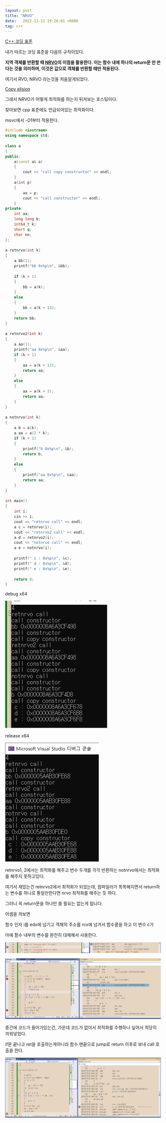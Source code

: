 ```yaml
---
layout: post
title: "NRVO"
date:   2022-12-21 19:26:01 +0900
tag: c++
---
```



[C++ 코딩 표준](https://docs.popekim.com/ko/coding-standards/cpp)

내가 따르는 코딩 표준을 다음의 규칙이있다.

**지역 객체를 반환할 때 [NRVO](https://docs.microsoft.com/en-us/previous-versions/ms364057(v=vs.80))의 이점을 활용한다. 이는 함수 내에 하나의 return문 만 쓴다는 것을 의미하며, 이것은 값으로 객체를 반환할 때만 적용된다.**

여기서 RVO, NRVO 라는것을 처음알게되었다. 

[Copy elision](https://en.cppreference.com/w/cpp/language/copy_elision)

그래서 NRVO가 어떻게 최적화를 하는지 뒤져보는 포스팅이다.

찾아보면 cpp 표준에도 언급되어있는 최적화이다.

msvc에서 -O1부터 작용한다.

```cpp
#include <iostream>
using namespace std;

class a
{
public:
	a(const a& a)
	{
		cout << "call copy constructor" << endl;
	}
	a(int p)
	{
		aa = p;
		cout << "call constructor" << endl;
	}
private:
	int aa;
	long long b;
	int64_t k;
	short q;
	char nn;
};

a retnrvo(int k)
{
	a bb(1);
	printf("bb 0x%p\n", &bb);

	if (k > 1)
	{
		bb = a(k);
	}
	else
	{
		bb = a(k + 13);
	}
	return bb;
}

a retnrvo2(int k)
{
	a aa(1);
	printf("aa 0x%p\n", &aa);
	if (k > 1)
	{
		aa = a(k + 13);
		return aa;
	}
	else
	{
		aa = a(k + 3);
		return aa;
	}
}

a notnrvo(int k)
{
	a b = a(k);
	a aa = a(2 * k);
	if (k > 1)
	{
		printf("b 0x%p\n", &b);
		return b;
	}
	else
	{
		printf("aa 0x%p\n", &aa);
		return aa;
	}
}

int main()
{
	int i;
	cin >> i;
	cout << "retnrvo call" << endl;
	a c = retnrvo(i);
	cout << "retnrvo2 call" << endl;
	a d = retnrvo2(i);
	cout << "notnrvo call" << endl;
	a e = notnrvo(i);

	printf(" c : 0x%p\n", &c);
	printf(" d : 0x%p\n", &d);
	printf(" e : 0x%p\n", &e);

	return 0;
}
```

debug x64

![Untitled](/images/NRVO/Untitled.png)

release x64

![Untitled](/images/NRVO/Untitled%201.png)

retnrvo1, 2에서는 최적화를 해주고 변수 두개를 각각 반환하는 notnrvo에서는 최적화를 해주지 못하고있다.

여기서 재밌는건 retnrvo2에서 최적화가 되었는데, 컴파일러가 똑똑해지면서 return하는 변수를 하나로 통일만한다면 nrvo 최적화를 해주는 듯 하다.

그러니 꼭 return문을 하나만 쓸 필요는 없는게 됩니다.

어셈을 까보면

함수 인자 i를   edx에 넘기고 객체의 주소를  rcx에 넘겨서 함수콜을 하고 이 변수 c가 

아예 함수 내부의 변수를 완전히 대체해서 사용한다.

![Untitled](/images/NRVO/Untitled%202.png)

![Untitled](/images/NRVO/Untitled%203.png)

중간에 코드가 들어가있는건, 가운데 코드가 없어서 최적화를 수행하나 싶어서 적당히 끼워넣었다.

if문 끝나고 ret을 호출하는게아니라 함수 맨끝으로 jump로 return 이후로 보내 call 호출을 한다.

![Untitled](/images/NRVO/Untitled%204.png)